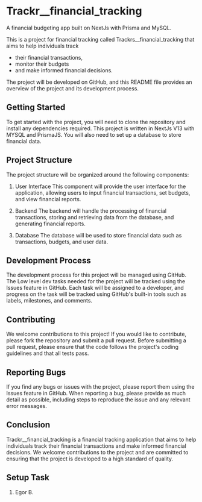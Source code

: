 # Trackr__financial_tracking
A financial budgeting app built on NextJs with Prisma and MySQL.

This is a project for financial tracking called Trackrs__financial_tracking that aims to help individuals track 
* their financial transactions, 
* monitor their budgets
* and make informed financial decisions. 

The project will be developed on GitHub, and this README file provides an overview of the project and its development process.

## Getting Started
To get started with the project, you will need to clone the repository and install any dependencies required. This project is written in NextJs V13 with MYSQL and PrismaJS. You will also need to set up a database to store financial data.

## Project Structure
The project structure will be organized around the following components:

1. User Interface
This component will provide the user interface for the application, allowing users to input financial transactions, set budgets, and view financial reports.

2. Backend
The backend will handle the processing of financial transactions, storing and retrieving data from the database, and generating financial reports.

3. Database
The database will be used to store financial data such as transactions, budgets, and user data.

## Development Process
The development process for this project will be managed using GitHub. The Low level dev tasks needed for the project will be tracked using the Issues feature in GitHub. Each task will be assigned to a developer, and progress on the task will be tracked using GitHub's built-in tools such as labels, milestones, and comments.

## Contributing
We welcome contributions to this project! If you would like to contribute, please fork the repository and submit a pull request. Before submitting a pull request, please ensure that the code follows the project's coding guidelines and that all tests pass.

## Reporting Bugs
If you find any bugs or issues with the project, please report them using the Issues feature in GitHub. When reporting a bug, please provide as much detail as possible, including steps to reproduce the issue and any relevant error messages.

## Conclusion
Trackr__financial_tracking is a financial tracking application that aims to help individuals track their financial transactions and make informed financial decisions. We welcome contributions to the project and are committed to ensuring that the project is developed to a high standard of quality.

## Setup Task
1. Egor B.